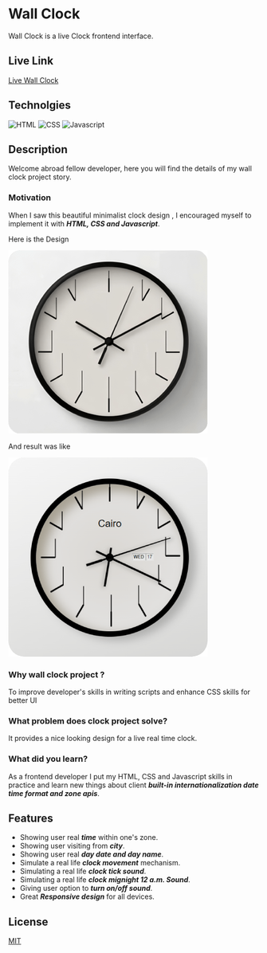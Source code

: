 # Wall Clock

Wall Clock is a live Clock frontend interface.

## Live Link
[Live Wall Clock](https://abdulrahmanhatem.github.io/wall-clock/)

## Technolgies 
![HTML](https://abdulrahmanhatem.github.io/tech-icons/icons/html.png)
![CSS](https://abdulrahmanhatem.github.io/tech-icons/icons/css.png)
![Javascript](https://abdulrahmanhatem.github.io/tech-icons/icons/javascript.png)


## Description 
Welcome abroad fellow developer, here you will find the details of my wall clock project story.

### Motivation 
When I saw this beautiful minimalist clock design , I encouraged myself to implement it with ***HTML, CSS and Javascript***.

Here is the Design 

![Before](model-before.png)

And result was like 

![After](model-after.png)

### Why wall clock project ?

To improve developer's skills in writing scripts and enhance CSS skills for better UI

### What problem does clock project solve?

It provides a nice looking design for a live real time clock.

### What did you learn?
As a frontend developer I put my HTML, CSS and Javascript skills in practice and learn new things about client ***built-in internationalization date time format and zone apis***.


## Features
 - Showing user real ***time*** within one's zone.
 - Showing user visiting from ***city***.
 - Showing user real ***day date and day name***.
 - Simulate a real life ***clock movement*** mechanism.
 - Simulating a real life ***clock tick sound***.
 - Simulating a real life ***clock mignight 12 a.m. Sound***.
 - Giving user option to ***turn on/off sound***.
 - Great ***Responsive design*** for all devices.

 ## License
 [MIT](https://opensource.org/license/mit)











